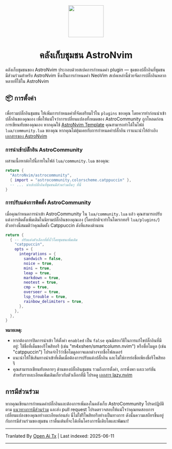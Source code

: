 <div align="center" id="madewithlua">
  <img
    src="https://astronvim.com/logo/astronvim.svg"
    width="110"
    ,
    height="100"
  />
</div>
<h1 align="center">คลังเก็บชุมชน AstroNvim</h1>

คลังเก็บชุมชนของ AstroNvim ประกอบด้วยสเปคการกำหนดค่า plugin — ชุดของปลั๊กอินที่ชุมชนมีส่วนร่วมสำหรับ AstroNvim ซึ่งเป็นการกำหนดค่า NeoVim สเปคเหล่านี้ช่วยจัดการปลั๊กอินหลากหลายที่ใช้ใน AstroNvim

## 📦 การตั้งค่า

เพื่อรวมปลั๊กอินชุมชน ให้เพิ่มการกำหนดค่าที่จัดเตรียมไว้ใน `plugins` ของคุณ โดยควรทำก่อนนำเข้าปลั๊กอินของคุณเอง เพื่อให้แน่ใจว่าการเปลี่ยนแปลงทั้งหมดของ AstroCommunity ถูกโหลดก่อนการเขียนทับของคุณเอง หากคุณใช้ [AstroNvim Template](https://github.com/AstroNvim/template) คุณสามารถทำได้ในไฟล์ `lua/community.lua` ของคุณ หากคุณไม่คุ้นเคยกับการกำหนดค่าปลั๊กอิน เราแนะนำให้อ้างอิง [เอกสารของ AstroNvim](https://docs.astronvim.com/configuration/customizing_plugins/)

### การนำเข้าปลั๊กอิน AstroCommunity

ผสานเนื้อหาต่อไปนี้ภายในไฟล์ `lua/community.lua` ของคุณ:

```lua
return {
  "AstroNvim/astrocommunity",
  { import = "astrocommunity.colorscheme.catppuccin" },
  -- ... นำเข้าปลั๊กอินที่ชุมชนมีส่วนร่วมอื่นๆ ที่นี่
}
```

### การปรับแต่งการติดตั้ง AstroCommunity

เมื่อคุณกำหนดการนำเข้า AstroCommunity ใน `lua/community.lua` แล้ว คุณสามารถปรับแต่งการติดตั้งเพิ่มเติมในนิยามปลั๊กอินของคุณเอง (โดยปกติจะทำในไดเรกทอรี `lua/plugins/`) ตัวอย่างนี้สมมติว่าคุณติดตั้ง Catppuccin ดังที่แสดงด้านบน

```lua
return {
  { -- ปรับแต่งตัวเลือกที่ตั้งไว้โดยชุมชนเพิ่มเติม
    "catppuccin",
    opts = {
      integrations = {
        sandwich = false,
        noice = true,
        mini = true,
        leap = true,
        markdown = true,
        neotest = true,
        cmp = true,
        overseer = true,
        lsp_trouble = true,
        rainbow_delimiters = true,
      },
    },
  },
}
```

**หมายเหตุ:**

- หากต้องการปิดการนำเข้า ให้ตั้งค่า `enabled` เป็น `false` คุณมีสองวิธีในการแก้ไขปลั๊กอินที่มีอยู่: ใช้ชื่อที่เต็มของรีโพสิทอรี (เช่น "m4xshen/smartcolumn.nvim") หรือชื่อโมดูล (เช่น "catppuccin") โปรดจำไว้ว่าชื่อโมดูลอาจแตกต่างจากชื่อโฟลเดอร์
- แนะนำให้ใช้เส้นทางนำเข้าที่เต็มเมื่อต้องการปรับแต่งปลั๊กอิน และไม่ใช่การย่อชื่อเพียงชื่อรีโพสิทอรี
- คุณสามารถเขียนทับหลายๆ ด้านของปลั๊กอินชุมชน รวมถึงการตั้งค่า, การพึ่งพา และเวอร์ชัน สำหรับรายละเอียดเพิ่มเติมเกี่ยวกับตัวเลือกที่มี โปรดดู [เอกสาร lazy.nvim](https://lazy.folke.io/)

## การมีส่วนร่วม

หากคุณเขียนการกำหนดค่าปลั๊กอินและต้องการเพิ่มลงในคลังเก็บ AstroCommunity โปรดปฏิบัติตาม [แนวทางการมีส่วนร่วม](https://raw.githubusercontent.com/AstroNvim/astrocommunity/main/CONTRIBUTING.md) และส่ง pull request โปรดตรวจสอบให้แน่ใจว่าคุณทดสอบการเปลี่ยนแปลงของคุณอย่างละเอียดก่อนส่ง นี่ไม่ใช่รีโพสิทอรีอย่างเป็นทางการ ดังนั้นความเสถียรขึ้นอยู่กับการมีส่วนร่วมของชุมชน เราตื่นเต้นที่จะได้เห็นโครงการนี้เติบโตและพัฒนา!

---

Tranlated By [Open Ai Tx](https://github.com/OpenAiTx/OpenAiTx) | Last indexed: 2025-06-11

---